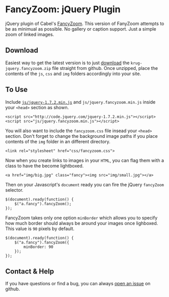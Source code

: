 FancyZoom: jQuery Plugin
========================

jQuery plugin of Cabel's
[FancyZoom](http://www.cabel.name/2008/02/fancyzoom-10.html). This
version of FanyZoom attempts to be as minimual as possible. No gallery
or caption support. Just a simple zoom of linked images.

Download
--------

Easiest way to get the latest version is to just
[download](https://github.com/krug/jquery.fancyzoom/zipball/master)
the `krug-jquery.fancyzoom.zip` file straight from github. Once
unzipped, place the contents of the `js`, `css` and `img` folders
accordingly into your site.

To Use
------

Include [`js/jquery-1.7.2.min.js`](http://code.jquery.com/jquery-1.7.2.min.js) and `js/jquery.fancyzoom.min.js`
inside your `<head>` section as shown.

    <script src="http://code.jquery.com/jquery-1.7.2.min.js"></script>
    <script src="js/jquery.fancyzoom.min.js"></script>
    
You will also want to include the `fancyzoom.css` file insead your `<head>`
section. Don't forget to change the background image paths if you place
contents of the `img` folder in an different directory.

    <link rel="stylesheet" href="css/fancyzoom.css">
    
Now when you create links to images in your `HTML`, you can flag them
with a class to have the become lightboxed.

    <a href="img/big.jpg" class="fancy"><img src="img/small.jpg"></a>

Then on your Javascript's `document` ready you can fire the jQuery
`fancyZoom` selector.

    $(document).ready(function() {
        $("a.fancy").fancyZoom();
    });

FancyZoom takes only one option `minBorder` which allows you to
specify how much border should always be around your images once
lighboxed. This value is `90` pixels by default.

    $(document).ready(function() {
        $("a.fancy").fancyZoom({
            minBorder: 90
        });
    });

Contact & Help
--------------

If you have questions or find a bug, you can always
[open an issue](https://github.com/krug/jquery.fancyzoom/issues) on github.
